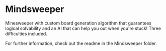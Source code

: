# Mindsweeper
Minesweeper with custom board generation algorithm that guarantees logical solvability and an AI that can help you out when you're stuck! Three difficulties included.

For further information, check out the readme in the Mindsweeper folder.
